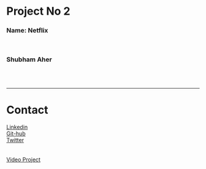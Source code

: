 <h1> Project No 2</h1>
<h3> Name: Netflix </h3>
<br>
<h3> Shubham Aher</h3>
<br>
<br>



<hr>
<h1> Contact</h1>
 <link rel="stylesheet" href="https://cdnjs.cloudflare.com/ajax/libs/font-awesome/4.7.0/css/font-awesome.min.css">
                            <div class="icon"><a href="https://www.linkedin.com/in/shubham-aher-9a4833197/" class="fa fa-linkedin">Linkedin</a></div>
                            <div class="icon"><a href="https://github.com/Shubhamaher1" class="fa fa-github">Git-hub</a></div>
                            <div class="icon"><a href="https://www.linkedin.com/in/shubham-aher-9a4833197/" class="fa fa-twitter">Twitter</a></div>
<br>
<br>
<div  > <a href ="https://drive.google.com/file/d/18fm7zDardQojCsqUEovbGrAahYkT00Hv/view?usp=sharing" target="_blank" >Video Project</a></div>
